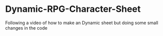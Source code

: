 # Dynamic-RPG-Character-Sheet
Following a video of how to make an Dynamic sheet but doing some small changes in the code
